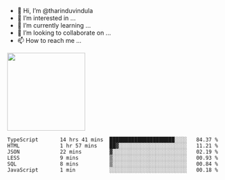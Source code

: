 - 👋 Hi, I’m @tharinduvindula
- 👀 I’m interested in ...
- 🌱 I’m currently learning ...
- 💞️ I’m looking to collaborate on ...
- 📫 How to reach me ...

<!---
tharinduvindula/tharinduvindula is a ✨ special ✨ repository because its `README.md` (this file) appears on your GitHub profile.
You can click the Preview link to take a look at your changes.
--->

<img height="180em" src="https://github-readme-stats.vercel.app/api?username=tharinduvindula&show_icons=true&hide_border=false&&count_private=true&include_all_commits=true" />


<!--START_SECTION:waka-->

```text
TypeScript       14 hrs 41 mins  █████████████████████░░░░   84.37 %
HTML             1 hr 57 mins    ██▓░░░░░░░░░░░░░░░░░░░░░░   11.21 %
JSON             22 mins         ▓░░░░░░░░░░░░░░░░░░░░░░░░   02.19 %
LESS             9 mins          ▒░░░░░░░░░░░░░░░░░░░░░░░░   00.93 %
SQL              8 mins          ▒░░░░░░░░░░░░░░░░░░░░░░░░   00.84 %
JavaScript       1 min           ░░░░░░░░░░░░░░░░░░░░░░░░░   00.18 %
```

<!--END_SECTION:waka-->

